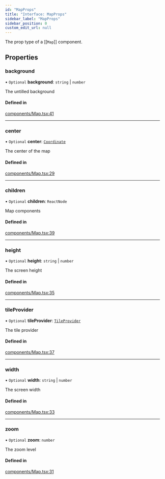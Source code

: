 ```yaml
---
id: "MapProps"
title: "Interface: MapProps"
sidebar_label: "MapProps"
sidebar_position: 0
custom_edit_url: null
---
```


The prop type of a [[`Map`]] component.

## Properties

### background

• `Optional` **background**: `string` \| `number`

The untilled background

#### Defined in

[components/Map.tsx:41](https://github.com/rob-blackbourn/jetblack-map/blob/4867b73/src/components/Map.tsx#L41)

___

### center

• `Optional` **center**: [`Coordinate`](Coordinate.md)

The center of the map

#### Defined in

[components/Map.tsx:29](https://github.com/rob-blackbourn/jetblack-map/blob/4867b73/src/components/Map.tsx#L29)

___

### children

• `Optional` **children**: `ReactNode`

Map components

#### Defined in

[components/Map.tsx:39](https://github.com/rob-blackbourn/jetblack-map/blob/4867b73/src/components/Map.tsx#L39)

___

### height

• `Optional` **height**: `string` \| `number`

The screen height

#### Defined in

[components/Map.tsx:35](https://github.com/rob-blackbourn/jetblack-map/blob/4867b73/src/components/Map.tsx#L35)

___

### tileProvider

• `Optional` **tileProvider**: [`TileProvider`](TileProvider.md)

The tile provider

#### Defined in

[components/Map.tsx:37](https://github.com/rob-blackbourn/jetblack-map/blob/4867b73/src/components/Map.tsx#L37)

___

### width

• `Optional` **width**: `string` \| `number`

The screen width

#### Defined in

[components/Map.tsx:33](https://github.com/rob-blackbourn/jetblack-map/blob/4867b73/src/components/Map.tsx#L33)

___

### zoom

• `Optional` **zoom**: `number`

The zoom level

#### Defined in

[components/Map.tsx:31](https://github.com/rob-blackbourn/jetblack-map/blob/4867b73/src/components/Map.tsx#L31)
